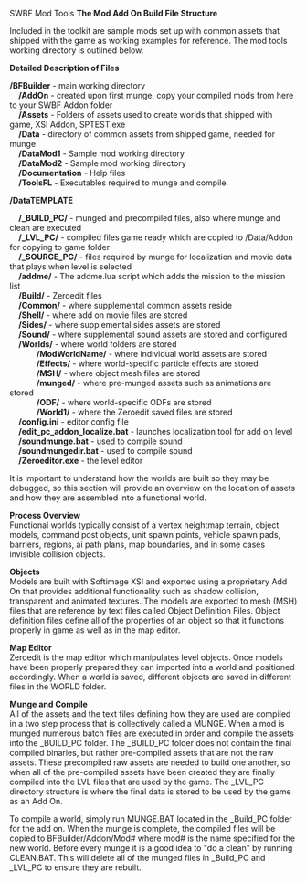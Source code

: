 SWBF Mod Tools **The Mod Add On Build File Structure**

Included in the toolkit are sample mods set up with common assets that shipped with the game as working examples for reference. The mod tools working directory is outlined below.

**Detailed Description of Files**

**/BFBuilder** - main working directory  
    **/AddOn** - created upon first munge, copy your compiled mods from here to your SWBF Addon folder  
    **/Assets** - Folders of assets used to create worlds that shipped with game, XSI Addon, SPTEST.exe  
    **/Data** - directory of common assets from shipped game, needed for munge  
    **/DataMod1** - Sample mod working directory  
    **/DataMod2** - Sample mod working directory  
    **/Documentation** - Help files  
    **/ToolsFL** - Executables required to munge and compile.

**/DataTEMPLATE**  
  
    **/\_BUILD\_PC/** - munged and precompiled files, also where munge and clean are executed  
    **/\_LVL\_PC/** - compiled files game ready which are copied to /Data/Addon for copying to game folder  
    **/\_SOURCE\_PC/** - files required by munge for localization and movie data that plays when level is selected  
    **/addme/** - The addme.lua script which adds the mission to the mission list  
    **/Build/** - Zeroedit files  
    **/Common/** - where supplemental common assets reside  
    **/Shell/** - where add on movie files are stored  
    **/Sides/** - where supplemental sides assets are stored  
    **/Sound/** - where supplemental sound assets are stored and configured  
    **/Worlds/** - where world folders are stored  
            **/ModWorldName/** - where individual world assets are stored  
            **/Effects/** - where world-specific particle effects are stored  
            **/MSH/** - where object mesh files are stored  
            **/munged/** - where pre-munged assets such as animations are stored  
            **/ODF/** - where world-specific ODFs are stored  
            **/World1/** - where the Zeroedit saved files are stored  
    **/config.ini** - editor config file  
    **/edit\_pc\_addon\_localize.bat** - launches localization tool for add on level  
    **/soundmunge.bat** - used to compile sound  
    **/soundmungedir.bat** - used to compile sound  
    **/Zeroeditor.exe** - the level editor

It is important to understand how the worlds are built so they may be debugged, so this section will provide an overview on the location of assets and how they are assembled into a functional world.

**Process Overview**  
Functional worlds typically consist of a vertex heightmap terrain, object models, command post objects, unit spawn points, vehicle spawn pads, barriers, regions, ai path plans, map boundaries, and in some cases invisible collision objects.

**Objects**  
Models are built with Softimage XSI and exported using a proprietary Add On that provides additional functionality such as shadow collision, transparent and animated textures. The models are exported to mesh (MSH) files that are reference by text files called Object Definition Files. Object definition files define all of the properties of an object so that it functions properly in game as well as in the map editor.

**Map Editor**  
Zeroedit is the map editor which manipulates level objects. Once models have been properly prepared they can imported into a world and positioned accordingly. When a world is saved, different objects are saved in different files in the WORLD folder.

**Munge and Compile**  
All of the assets and the text files defining how they are used are compiled in a two step process that is collectively called a MUNGE. When a mod is munged numerous batch files are executed in order and compile the assets into the \_BUILD\_PC folder. The \_BUILD\_PC folder does not contain the final compiled binaries, but rather pre-compiled assets that are not the raw assets. These precompiled raw assets are needed to build one another, so when all of the pre-compiled assets have been created they are finally compiled into the LVL files that are used by the game. The \_LVL\_PC directory structure is where the final data is stored to be used by the game as an Add On.

To compile a world, simply run MUNGE.BAT located in the \_Build\_PC folder for the add on. When the munge is complete, the compiled files will be copied to BFBuilder/Addon/Mod# where mod# is the name specified for the new world. Before every munge it is a good idea to "do a clean" by running CLEAN.BAT. This will delete all of the munged files in \_Build\_PC and \_LVL\_PC to ensure they are rebuilt.